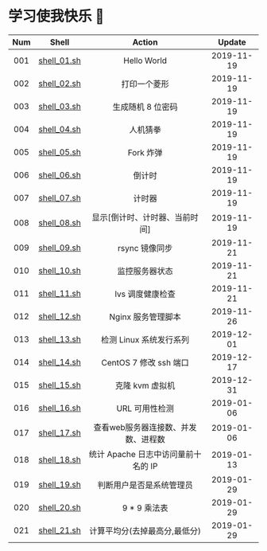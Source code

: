 # 学习使我快乐 🤪


| Num  |            Shell             |               Action                |   Update   |
| :--: | :--------------------------: | :---------------------------------: | :--------: |
| 001  | [shell_01.sh](./shell_01.sh) |             Hello World             | 2019-11-19 |
| 002  | [shell_02.sh](./shell_02.sh) |            打印一个菱形             | 2019-11-19 |
| 003  | [shell_03.sh](./shell_03.sh) |          生成随机 8 位密码          | 2019-11-19 |
| 004  | [shell_04.sh](./shell_04.sh) |              人机猜拳               | 2019-11-19 |
| 005  | [shell_05.sh](./shell_05.sh) |              Fork 炸弹              | 2019-11-19 |
| 006  | [shell_06.sh](./shell_06.sh) |               倒计时                | 2019-11-19 |
| 007  | [shell_07.sh](./shell_07.sh) |               计时器                | 2019-11-19 |
| 008  | [shell_08.sh](./shell_08.sh) |   显示[倒计时、计时器、当前时间]    | 2019-11-19 |
| 009  | [shell_09.sh](./shell_09.sh) |           rsync 镜像同步            | 2019-11-21 |
| 010  | [shell_10.sh](./shell_10.sh) |           监控服务器状态            | 2019-11-21 |
| 011  | [shell_11.sh](./shell_11.sh) |          lvs 调度健康检查           | 2019-11-21 |
| 012  | [shell_12.sh](./shell_12.sh) |         Nginx 服务管理脚本          | 2019-11-26 |
| 013  | [shell_13.sh](./shell_13.sh) |       检测 Linux 系统发行系列       | 2019-12-01 |
| 014  | [shell_14.sh](./shell_14.sh) |       CentOS 7 修改 ssh 端口        | 2019-12-17 |
| 015  | [shell_15.sh](./shell_15.sh) |           克隆 kvm 虚拟机           | 2019-12-31 |
| 016  | [shell_16.sh](./shell_16.sh) |           URL 可用性检测            | 2019-01-06 |
| 017  | [shell_17.sh](./shell_17.sh) | 查看web服务器连接数、并发数、进程数 | 2019-01-06 |
| 018  | [shell_18.sh](./shell_18.sh) | 统计 Apache 日志中访问量前十名的 IP | 2019-01-13 |
| 019  | [shell_19.sh](./shell_19.sh) |      判断用户是否是系统管理员       | 2019-01-29 |
| 020  | [shell_20.sh](./shell_20.sh) |            9 * 9 乘法表             | 2019-01-29 |
| 021  | [shell_21.sh](./shell_21.sh) |    计算平均分(去掉最高分,最低分)    | 2019-01-29 |

